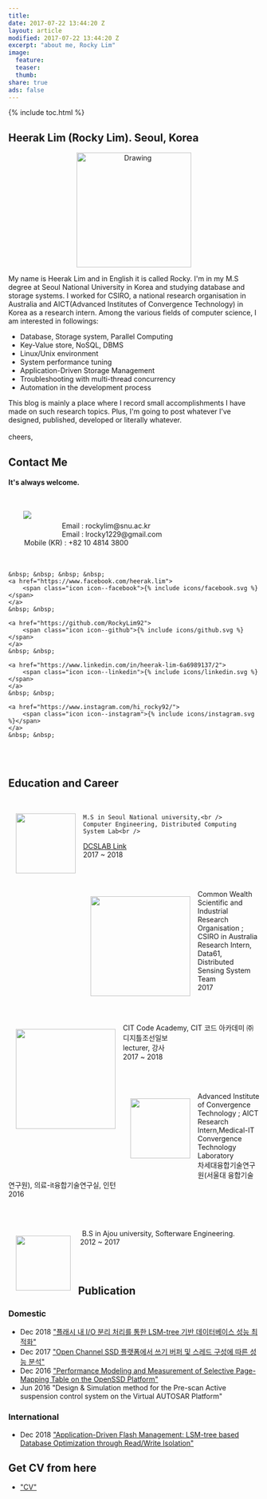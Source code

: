 ```yaml
---
title:
date: 2017-07-22 13:44:20 Z
layout: article
modified: 2017-07-22 13:44:20 Z
excerpt: "about me, Rocky Lim"
image:
  feature:
  teaser:
  thumb:
share: true
ads: false
---
```


{% include toc.html %}


## Heerak Lim (Rocky Lim). Seoul, Korea

<p style="text-align: center;">
	<img src="{{ site.url }}/images/rocky_icon.png" alt="Drawing" style="width: 230px;"/>
</p>

My name is Heerak Lim and in English it is called Rocky. I'm in my M.S degree at Seoul National University in Korea and studying database and storage systems.
I worked for CSIRO, a national research organisation in Australia and AICT(Advanced Institutes of Convergence Technology) in Korea as a research intern.
Among the various fields of computer science, I am interested in followings:

* Database, Storage system, Parallel Computing
* Key-Value store, NoSQL, DBMS
* Linux/Unix environment
* System performance tuning
* Application-Driven Storage Management
* Troubleshooting with multi-thread concurrency
* Automation in the development process

This blog is mainly a place where I record small accomplishments I have made on such research topics. Plus, I'm going to post whatever I’ve designed, published, developed or literally whatever.<br /><br />cheers,



## Contact Me

#### It's always welcome.

<p>
	<img src="{{ site.url }}/images/3x4.jpg" align="left" hspace="30" vspace="30">
	<br /><br /><br />
	&nbsp; &nbsp; &nbsp; &nbsp; Email : rockylim@snu.ac.kr<br />
	&nbsp; &nbsp; &nbsp; &nbsp; Email : lrocky1229@gmail.com<br />
	&nbsp; &nbsp; &nbsp; &nbsp; Mobile (KR) : +82 10 4814 3800<br /><br /><br />

	&nbsp; &nbsp; &nbsp; &nbsp;
	<a href="https://www.facebook.com/heerak.lim">
		<span class="icon icon--facebook">{% include icons/facebook.svg %}</span>
	</a>
	&nbsp; &nbsp;

	<a href="https://github.com/RockyLim92">
		<span class="icon icon--github">{% include icons/github.svg %}</span>
	</a>
	&nbsp; &nbsp;

	<a href="https://www.linkedin.com/in/heerak-lim-6a6989137/2">
		<span class="icon icon--linkedin">{% include icons/linkedin.svg %}</span>
	</a>
	&nbsp; &nbsp;

	<a href="https://www.instagram.com/hi_rocky92/">
		<span class="icon icon--instagram">{% include icons/instagram.svg %}</span>
	</a>
	&nbsp; &nbsp;
</p>

<br /><br />

## Education and Career

<p>
	<img src="{{ site.url }}/images/snu.png" align="left" style="width: 120px;" hspace="15" vspace="30">
	<br />

	M.S in Seoul National university,<br />
	Computer Engineering, Distributed Computing System Lab<br />
  <a href="http://dcslab.snu.ac.kr">DCSLAB Link</a><br />
	2017 ~ 2018
</p><br />

<p>
	<img src="{{ site.url }}/images/data61.png" align="left" style="width: 200px;" hspace="15" vspace="30">
	<br />
	Common Wealth Scientific and Industrial Research Organisation ; CSIRO in Australia<br />
	Research Intern, Data61, Distributed Sensing System Team<br />
	2017
</p><br />

<p>
	<img src="{{ site.url }}/images/CIT-BG-1_small.png" align="left" style="width: 200px;" hspace="15" vspace="30">
	<br />
	CIT Code Academy, CIT 코드 아카데미 ㈜디지틀조선일보<br />
	lecturer, 강사<br />
	2017 ~ 2018
</p><br />

<p>
	<img src="{{ site.url }}/images/AICT.png" align="left" style="width: 120px;" hspace="15" vspace="30">
	<br />
	Advanced Institute of Convergence Technology ; AICT<br />
	Research Intern,Medical-IT Convergence Technology Laboratory<br />
	차세대융합기술연구원(서울대 융합기술연구원), 의료-it융합기술연구실, 인턴<br />
	2016
</p><br />

<p>
	<img src="{{ site.url }}/images/ajou.png" align="left" style="width: 110px;" hspace="15" vspace="30">
	<br />
	&nbsp;
	B.S in Ajou university, Softerware Engineering.
	<br />
	&nbsp;2012 ~ 2017
	<br />
</p>

<br /><br />
## Publication
### Domestic

* Dec 2018  <a href="https://github.com/RockyLim92/RockyLim92.github.io/blob/master/publication/rocky_ksc18.pdf">"플래시 내 I/O 분리 처리를 통한 LSM-tree 기반 데이터베이스 성능 최적화"</a>
* Dec 2017  <a href="/">"Open Channel SSD 플랫폼에서 쓰기 버퍼 및 스레드 구성에 따른 성능 분석"</a>
* Dec 2016  <a href="/publication/OpenSSD.pdf">"Performance Modeling and Measurement of Selective Page-Mapping Table on the OpenSSD Platform"</a>
* Jun 2016  "Design & Simulation method for the Pre-scan Active suspension control system on the Virtual AUTOSAR Platform"

### International

* Dec 2018  <a href="https://github.com/RockyLim92/RockyLim92.github.io/blob/master/publication/rocky_mwds18.pdf">"Application-Driven Flash Management: LSM-tree based Database Optimization through Read/Write Isolation"</a>

## Get CV from here

* <a href="/publication/resume_rockylim.pdf">"CV"</a>
